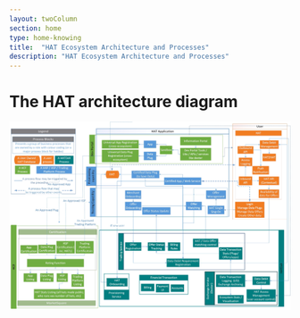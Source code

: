 ```yaml
---
layout: twoColumn
section: home
type: home-knowing
title:  "HAT Ecosystem Architecture and Processes"
description: "HAT Ecosystem Architecture and Processes"
---
```


# The HAT architecture diagram

![HAT Ecosystem Architecture and Processes](https://github.com/Hub-of-all-Things/open-source-developer-portal/raw/new-portal/app/images/hat-architecture.png "HAT Ecosystem Architecture and Processes")
